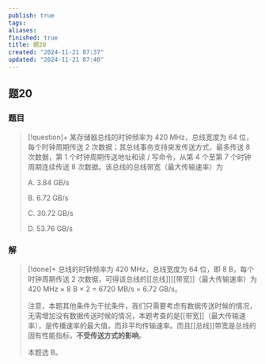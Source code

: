 ```yaml
---
publish: true
tags: 
aliases: 
finished: true
title: 题20
created: "2024-11-21 07:37"
updated: "2024-11-21 07:40"
---
```

## 题20
### 题目
> [!question]+
> 某存储器总线的时钟频率为 420 MHz，总线宽度为 64 位，每个时钟周期传送 2 次数据；其总线事务支持突发传送方式，最多传送 8 次数据，第 1 个时钟周期传送地址和读 / 写命令，从第 4 个至第 7 个时钟周期连续传送 8 次数据。该总线的总线带宽（最大传输速率）为
> 
> A. 3.84 GB/s
> 
> B. 6.72 GB/s
> 
> C. 30.72 GB/s
> 
> D. 53.76 GB/s
### 解
> [!done]+
> 总线的时钟频率为 420 MHz，总线宽度为 64 位，即 8 B，每个时钟周期传送 2 次数据，可得该总线的[[总线]][[带宽]]（最大传输速率）为 420 MHz × 8 B × 2 = 6720 MB/s = 6.72 GB/s。
> 
> 注意，本题其他条件为干扰条件，我们只需要考虑有数据传送时候的情况，无需增加没有数据传送时候的情况，本题考查的是[[带宽]]（最大传输速率），是传播速率的最大值，而非平均传输速率。而且[[总线]]带宽是总线的固有性能指标，**不受传送方式的影响**。
> 
> 本题选 B。